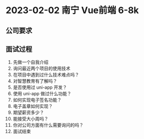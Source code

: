 # 2023-02-02 南宁 Vue前端 6-8k

## 公司要求

<vImageViewer alt="查看招聘要求" src="/images/2023-02-02-nanning-vue.jpg"/>

## 面试过程

1. 先做一个自我介绍
2. 询问最近两个项目的使用技术
3. 在项目中遇到过什么技术难点吗？
4. 对智慧教育有了解吗？
5. 是否使用过 uni-app 开发？
6. 使用 uni-app 做过什么功能？
7. 如何实现电子签名功能？
8. 电子盖章如何实现？
9. 期望薪资多少？
10. 能接受大小周吗？
11. 你对公司方面有什么需要询问的吗？
12. 面试结束
